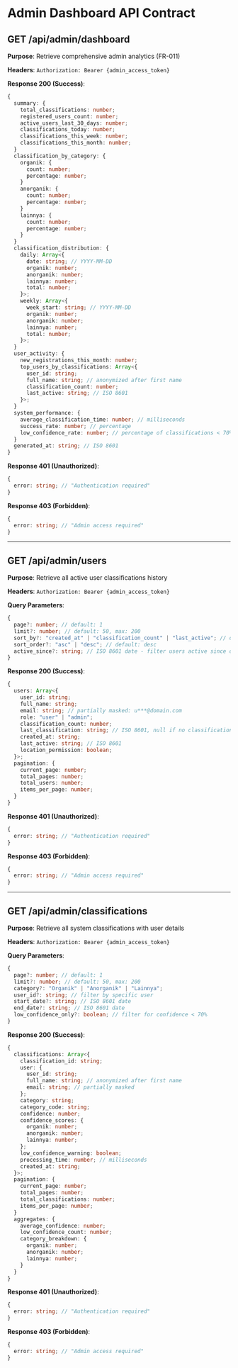 # Admin Dashboard API Contract

## GET /api/admin/dashboard

**Purpose**: Retrieve comprehensive admin analytics (FR-011)

**Headers**: `Authorization: Bearer {admin_access_token}`

**Response 200 (Success)**:

```typescript
{
  summary: {
    total_classifications: number;
    registered_users_count: number;
    active_users_last_30_days: number;
    classifications_today: number;
    classifications_this_week: number;
    classifications_this_month: number;
  }
  classification_by_category: {
    organik: {
      count: number;
      percentage: number;
    }
    anorganik: {
      count: number;
      percentage: number;
    }
    lainnya: {
      count: number;
      percentage: number;
    }
  }
  classification_distribution: {
    daily: Array<{
      date: string; // YYYY-MM-DD
      organik: number;
      anorganik: number;
      lainnya: number;
      total: number;
    }>;
    weekly: Array<{
      week_start: string; // YYYY-MM-DD
      organik: number;
      anorganik: number;
      lainnya: number;
      total: number;
    }>;
  }
  user_activity: {
    new_registrations_this_month: number;
    top_users_by_classifications: Array<{
      user_id: string;
      full_name: string; // anonymized after first name
      classification_count: number;
      last_active: string; // ISO 8601
    }>;
  }
  system_performance: {
    average_classification_time: number; // milliseconds
    success_rate: number; // percentage
    low_confidence_rate: number; // percentage of classifications < 70%
  }
  generated_at: string; // ISO 8601
}
```

**Response 401 (Unauthorized)**:

```typescript
{
  error: string; // "Authentication required"
}
```

**Response 403 (Forbidden)**:

```typescript
{
  error: string; // "Admin access required"
}
```

---

## GET /api/admin/users

**Purpose**: Retrieve all active user classifications history

**Headers**: `Authorization: Bearer {admin_access_token}`

**Query Parameters**:

```typescript
{
  page?: number; // default: 1
  limit?: number; // default: 50, max: 200
  sort_by?: "created_at" | "classification_count" | "last_active"; // default: created_at
  sort_order?: "asc" | "desc"; // default: desc
  active_since?: string; // ISO 8601 date - filter users active since date
}
```

**Response 200 (Success)**:

```typescript
{
  users: Array<{
    user_id: string;
    full_name: string;
    email: string; // partially masked: u***@domain.com
    role: "user" | "admin";
    classification_count: number;
    last_classification: string; // ISO 8601, null if no classifications
    created_at: string;
    last_active: string; // ISO 8601
    location_permission: boolean;
  }>;
  pagination: {
    current_page: number;
    total_pages: number;
    total_users: number;
    items_per_page: number;
  }
}
```

**Response 401 (Unauthorized)**:

```typescript
{
  error: string; // "Authentication required"
}
```

**Response 403 (Forbidden)**:

```typescript
{
  error: string; // "Admin access required"
}
```

---

## GET /api/admin/classifications

**Purpose**: Retrieve all system classifications with user details

**Headers**: `Authorization: Bearer {admin_access_token}`

**Query Parameters**:

```typescript
{
  page?: number; // default: 1
  limit?: number; // default: 50, max: 200
  category?: "Organik" | "Anorganik" | "Lainnya";
  user_id?: string; // filter by specific user
  start_date?: string; // ISO 8601 date
  end_date?: string; // ISO 8601 date
  low_confidence_only?: boolean; // filter for confidence < 70%
}
```

**Response 200 (Success)**:

```typescript
{
  classifications: Array<{
    classification_id: string;
    user: {
      user_id: string;
      full_name: string; // anonymized after first name
      email: string; // partially masked
    };
    category: string;
    category_code: string;
    confidence: number;
    confidence_scores: {
      organik: number;
      anorganik: number;
      lainnya: number;
    };
    low_confidence_warning: boolean;
    processing_time: number; // milliseconds
    created_at: string;
  }>;
  pagination: {
    current_page: number;
    total_pages: number;
    total_classifications: number;
    items_per_page: number;
  }
  aggregates: {
    average_confidence: number;
    low_confidence_count: number;
    category_breakdown: {
      organik: number;
      anorganik: number;
      lainnya: number;
    }
  }
}
```

**Response 401 (Unauthorized)**:

```typescript
{
  error: string; // "Authentication required"
}
```

**Response 403 (Forbidden)**:

```typescript
{
  error: string; // "Admin access required"
}
```

